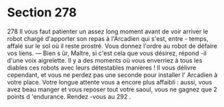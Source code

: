 # Section 278

278
Il vous faut patienter un assez long moment avant de voir arriver
le robot chargé d'apporter son repas à l'Arcadien qui s'est, entre -
temps, affalé sur le sol où il reste prostré. Vous donnez l'ordre au
robot de défaire vos liens.
— Bien s ûr, Maître, si c'est cela que vous désirez, répond -il d'une
voix aigrelette.
Il y a des moments où vous enverriez à tous les diables ces robots
avec leurs détestables manières ! Il vous délivre cependant, et
vous ne perdez pas une seconde pour installer l' Arcadien à votre
place. Votre longue attente vous a encore plus affaibli : aussi,
vous avez beau manger et vous reposer tout votre saoul, vous ne
gagnez que 2 points d 'endurance.  Rendez -vous au 292 .